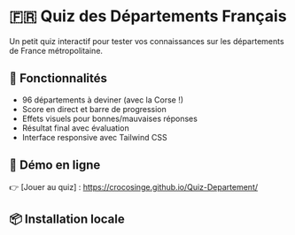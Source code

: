 # 🇫🇷 Quiz des Départements Français

Un petit quiz interactif pour tester vos connaissances sur les départements de France métropolitaine.

## 🧠 Fonctionnalités

- 96 départements à deviner (avec la Corse !)
- Score en direct et barre de progression
- Effets visuels pour bonnes/mauvaises réponses
- Résultat final avec évaluation
- Interface responsive avec Tailwind CSS

## 🚀 Démo en ligne

👉 [Jouer au quiz] : https://crocosinge.github.io/Quiz-Departement/

## 📦 Installation locale


